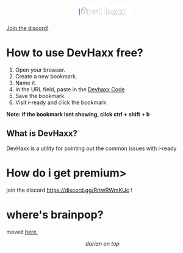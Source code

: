 <p align="center">
<a href="https://dariandev.com">
    <img alt="DevHaxx" src="https://github.com/DevTech-Services/DevHaxx/blob/main/DevHaxx.png?raw=true">
</p>

[Join the discord!](https://discord.gg/haxx)

# How to use DevHaxx free?

1. Open your browser.
2. Create a new bookmark.
3. Name it.
4. In the URL field, paste in the [Devhaxx Code](https://raw.githubusercontent.com/DevTech-Services/DevHaxx/main/devHaxxLoader.js)
5. Save the bookmark.
6. Visit i-ready and click the bookmark

**Note: if the bookmark isnt showing, click ctrl + shift + b**

## What is DevHaxx?
DevHaxx is a utility for pointing out the common issues with i-ready
# How do i get premium>
join the discord https://discord.gg/RrtwRWmKUc !
# where's brainpop?
moved [here.](https://github.com/DevTech-Services/devhaxx-brainpop)
</p>

<p align="center">
  <em>darian on top</em>
</p>
